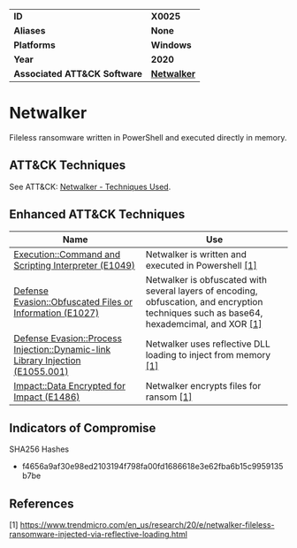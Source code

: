 
<table>
<tr>
<td><b>ID</b></td>
<td><b>X0025</b></td>
</tr>
<tr>
<td><b>Aliases</b></td>
<td><b>None</b></td>
</tr>
<tr>
<td><b>Platforms</b></td>
<td><b>Windows</b></td>
</tr>
<tr>
<td><b>Year</b></td>
<td><b>2020</b></td>
</tr>
<tr>
<td><b>Associated ATT&CK Software</b></td>
<td><b><a href="https://attack.mitre.org/software/S0457/">Netwalker</a></b></td>
</tr>
</table>


# Netwalker

Fileless ransomware written in PowerShell and executed directly in memory.

## ATT&CK Techniques

See ATT&CK: [Netwalker - Techniques Used](https://attack.mitre.org/software/S0457/).

## Enhanced ATT&CK Techniques

|Name|Use|
|---|---|
|[Execution::Command and Scripting Interpreter (E1049)](../execution/command-and-scripting-interpreter.md)|Netwalker is written and executed in Powershell [[1]](#1)|
|[Defense Evasion::Obfuscated Files or Information (E1027)](../defense-evasion/obfuscated-files-or-information.md)|Netwalker is obfuscated with several layers of encoding, obfuscation, and encryption techniques such as base64, hexademcimal, and XOR [[1]](#1)|
|[Defense Evasion::Process Injection::Dynamic-link Library Injection (E1055.001)](../defense-evasion/process-injection.md)|Netwalker uses reflective DLL loading to inject from memory [[1]](#1)|
|[Impact::Data Encrypted for Impact (E1486)](../impact/data-encrypted-for-impact.md)|Netwalker encrypts files for ransom [[1]](#1)|


## Indicators of Compromise

SHA256 Hashes
- f4656a9af30e98ed2103194f798fa00fd1686618e3e62fba6b15c9959135b7be

## References

<a name="1">[1]</a> https://www.trendmicro.com/en_us/research/20/e/netwalker-fileless-ransomware-injected-via-reflective-loading.html